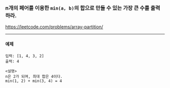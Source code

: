 ### n개의 페어를 이용한 `min(a, b)`의 합으로 만들 수 있는 가장 큰 수를 출력하라.
https://leetcode.com/problems/array-partition/
***

#### 예제 
```commandline
입력: [1, 4, 3, 2]
출력: 4

<설명>
n은 2가 되며, 최대 합은 4이다.
min(1, 2) + min(3, 4) = 4
```